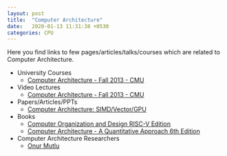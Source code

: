 ```yaml
---
layout: post
title:  "Computer Architecture"
date:   2020-01-13 11:31:38 +0530
categories: CPU
---
```


Here you find links to few pages/articles/talks/courses which are related to Computer Architecture.

* University Courses
  * [Computer Architecture - Fall 2013 - CMU][1]
* Video Lectures
  * [Computer Architecture - Fall 2013 - CMU][2]
* Papers/Articles/PPTs
  * [Computer Architecture: SIMD/Vector/GPU][3]
* Books
  * [Computer Organization and Design RISC-V Edition][4]
  * [Computer Architecture - A Quantitative Approach 6th Edition][5]
* Computer Architecture Researchers
  * [Onur Mutlu][6]

[1]: https://www.archive.ece.cmu.edu/~ece740/f13/doku.php
[2]: https://www.youtube.com/playlist?list=PL5PHm2jkkXmidJOd59REog9jDnPDTG6IJ
[3]: https://www.archive.ece.cmu.edu/~ece740/f13/lib/exe/fetch.php?media=seth-740-fall13-module5.1-simd-vector-gpu.pdf
[4]: https://www.elsevier.com/books/computer-organization-and-design-risc-v-edition/patterson/978-0-12-812275-4
[5]: https://www.elsevier.com/books/computer-architecture/hennessy/978-0-12-811905-1
[6]: https://users.ece.cmu.edu/~omutlu/
